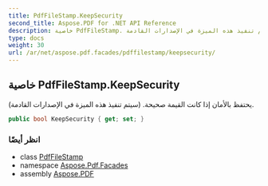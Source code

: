 ```yaml
---
title: PdfFileStamp.KeepSecurity
second_title: Aspose.PDF for .NET API Reference
description: خاصية PdfFileStamp. يحتفظ بالأمان إذا كانت القيمة صحيحة. سيتم تنفيذ هذه الميزة في الإصدارات القادمة
type: docs
weight: 30
url: /ar/net/aspose.pdf.facades/pdffilestamp/keepsecurity/
---
```

## خاصية PdfFileStamp.KeepSecurity

يحتفظ بالأمان إذا كانت القيمة صحيحة. (سيتم تنفيذ هذه الميزة في الإصدارات القادمة).

```csharp
public bool KeepSecurity { get; set; }
```

### انظر أيضًا

* class [PdfFileStamp](../)
* namespace [Aspose.Pdf.Facades](../../../aspose.pdf.facades/)
* assembly [Aspose.PDF](../../../)